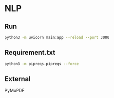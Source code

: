 # NLP

## Run
``` bash
python3 -m uvicorn main:app --reload --port 3000
```

## Requirement.txt
```bash
python3 -m pipreqs.pipreqs --force
```

## External
PyMuPDF